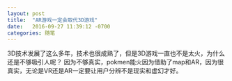 ```yaml
---
layout: post
title:  "AR游戏一定会取代3D游戏"
date:   2016-09-27 11:39:12 -0700
categories: 随笔
---
```


3D技术发展了这么多年，技术也很成熟了，但是3D游戏一直也不是太火，为什么还是不够吸引人呢？
因为不够真实，pokmen能火因为借助了map和AR，因为很真实，无论是VR还是AR一定要让用户分辨不是现实和虚幻才好。

[jekyll-docs]: http://jekyllrb.com/docs/home
[jekyll-gh]:   https://github.com/jekyll/jekyll
[jekyll-talk]: https://talk.jekyllrb.com/
